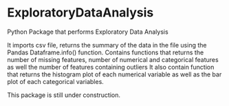 # ExploratoryDataAnalysis

Python Package that performs Exploratory Data Analysis

It imports csv file, returns the summary of the data in the file using the Pandas Dataframe.info() function.
Contains functions that returns the number of missing features, number of numerical and categorical features as well the number of features containing outliers
It also contain function that returns the histogram plot of each numerical variable as well as the bar plot of each categorical variables.

This package is still under construction.
